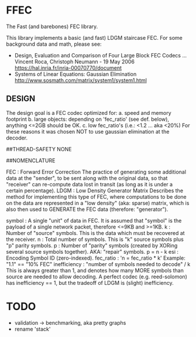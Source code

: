 # FFEC
The Fast (and barebones) FEC library.

This library implements a basic (and fast) LDGM staircase FEC.
For some background data and math, please see:

- Design, Evaluation and Comparison of Four Large Block FEC Codecs ...
	Vincent Roca, Christoph Neumann - 19 May 2006
	https://hal.inria.fr/inria-00070770/document
- Systems of Linear Equations: Gaussian Elimination
	http://www.sosmath.com/matrix/system1/system1.html


## DESIGN
The design goal is a FEC codec optimized for:
	a. speed and memory footprint
	b. large objects: depending on 'fec_ratio' (see def. below),
		anything <=2GB should be OK.
	c. low fec_ratio's (i.e.: <1.2 ... aka <20%)
For these reasons it was chosen NOT to use gaussian elimination
	at the decoder.


##THREAD-SAFETY
NONE


##NOMENCLATURE

FEC		:	Forward Error Correction
			The practice of generating some additional data at the
				"sender", to be sent along with the original data,
				so that "receiver" can re-compute data lost
				in transit (as long as it is under a certain
				percentage).
LDGM		:	Low Density Generator Matrix
			Describes the method for implementing this type of FEC,
				where computations to be done on the data
				are represented in a "low density" (aka: sparse)
				matrix, which is also then used to GENERATE the
				FEC data (therefore: "generator").

symbol		:	A single "unit" of data in FEC.
			It is assumed that "symbol" is the payload of a single
				network packet, therefore <=9KB and >=1KB.
k		:	Number of "source" symbols.
			This is the data which must be recovered at the receiver.
n		:	Total number of symbols.
			This is "k" source symbols plus "p" parity symbols.
p		:	Number of "parity" symbols (created by XORing several source symbols together).
			AKA: "repair" symbols.
			p = n - k
esi		:	Encoding Symbol ID (zero-indexed).
fec_ratio	:	'n = fec_ratio * k'
			Example: "1.1" == "10% FEC"
inefficiency	:	"number of symbols needed to decode" / k
			This is always greater than 1, and denotes
				how many MORE symbols than source are needed
				to allow decoding.
			A perfect codec (e.g. reed-solomon) has inefficiency == 1,
				but the tradeoff of LDGM is (slight) inefficiency.

# TODO
-	validation -> benchmarking, aka pretty graphs
-	rename 'stack'
